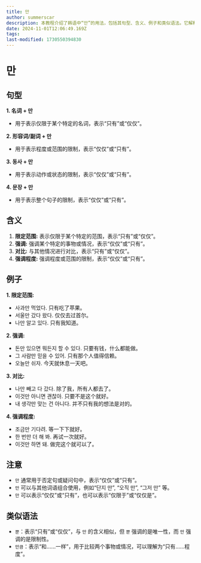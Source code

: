 ```yaml
---
title: 만
author: summerscar
description: 本教程介绍了韩语中“만”的用法，包括其句型、含义、例子和类似语法。它解释了“만”如何用来表示“只有”或“仅仅”，以及它在不同语境中的多种用法。
date: 2024-11-01T12:06:49.169Z
tags:
last-modified: 1730550394830
---
```


# 만

## 句型

**1. 名词 + 만**
* 用于表示仅限于某个特定的名词，表示“只有”或“仅仅”。

**2. 形容词/副词 + 만**
* 用于表示程度或范围的限制，表示“仅仅”或“只有”。

**3. 동사 + 만**
* 用于表示动作或状态的限制，表示“仅仅”或“只有”。

**4. 문장 + 만**
* 用于表示整个句子的限制，表示“仅仅”或“只有”。

## 含义

1. **限定范围:** 表示仅限于某个特定的范围，表示“只有”或“仅仅”。
2. **强调:** 强调某个特定的事物或情况，表示“仅仅”或“只有”。
3. **对比:** 与其他情况进行对比，表示“只有”或“仅仅”。
4. **强调程度:** 强调程度或范围的限制，表示“仅仅”或“只有”。

## 例子

**1. 限定范围:**

* <Speak>사과만 먹었다.</Speak> 只有吃了苹果。
* <Speak>서울만 갔다 왔다.</Speak> 仅仅去过首尔。
* <Speak>나만 알고 있다.</Speak> 只有我知道。

**2. 强调:**

* <Speak>돈만 있으면 뭐든지 할 수 있다.</Speak> 只要有钱，什么都能做。
* <Speak>그 사람만 믿을 수 있어.</Speak> 只有那个人值得信赖。
* <Speak>오늘만 쉬자.</Speak> 今天就休息一天吧。

**3. 对比:**

* <Speak>나만 빼고 다 갔다.</Speak> 除了我，所有人都去了。
* <Speak>이것만 아니면 괜찮아.</Speak> 只要不是这个就好。
* <Speak>내 생각만 맞는 건 아니다.</Speak> 并不只有我的想法是对的。

**4. 强调程度:**

* <Speak>조금만 기다려.</Speak> 等一下下就好。
* <Speak>한 번만 더 해 봐.</Speak> 再试一次就好。
* <Speak>이것만 하면 돼.</Speak> 做完这个就可以了。

## 注意

* `만` 通常用于否定句或疑问句中，表示“仅仅”或“只有”。
* `만` 可以与其他词语组合使用，例如“단지 만”, “오직 만”, “그저 만” 等。
* `만` 可以表示“仅仅”或“只有”，也可以表示“仅限于”或“仅仅是”。

## 类似语法

* `뿐`：表示“只有”或“仅仅”，与 `만` 的含义相似，但 `뿐` 强调的是唯一性，而 `만` 强调的是限制性。
* `만큼`：表示“和……一样”，用于比较两个事物或情况，可以理解为“只有……程度”。
